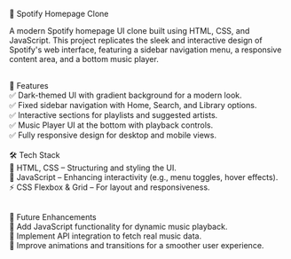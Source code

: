 🎵 Spotify Homepage Clone<br/>

A modern Spotify homepage UI clone built using HTML, CSS, and JavaScript. This project replicates the sleek and interactive design of Spotify's web interface, featuring a sidebar navigation menu, a responsive content area, and a bottom music player.<br/><br/>

🚀 Features<br/>
✅ Dark-themed UI with gradient background for a modern look.<br/>
✅ Fixed sidebar navigation with Home, Search, and Library options.<br/>
✅ Interactive sections for playlists and suggested artists.<br/>
✅ Music Player UI at the bottom with playback controls.<br/>
✅ Fully responsive design for desktop and mobile views.<br/><br/>
🛠 Tech Stack<br/>
🎨 HTML, CSS – Structuring and styling the UI. <br/>
🎵 JavaScript – Enhancing interactivity (e.g., menu toggles, hover effects).<br/>
⚡ CSS Flexbox & Grid – For layout and responsiveness.<br/><br/>

📌 Future Enhancements<br/>
🔹 Add JavaScript functionality for dynamic music playback.<br/>
🔹 Implement API integration to fetch real music data.<br/>
🔹 Improve animations and transitions for a smoother user experience.<br/>
 
